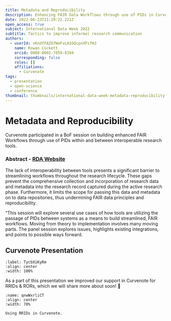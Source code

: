 ```yaml
---
title: Metadata and Reproducibility
description: Enhancing FAIR Data Workflows through use of PIDs in Curvenote and beyond.
date: 2022-06-23T21:29:22.221Z
open_access: true
subject: International Data Week 2022
subtitle: Tactics to improve informal research communication
authors:
  - userId: vKndfPAZO7WeFxLH1GQcpnXPzfH3
    name: Rowan Cockett
    orcid: 0000-0002-7859-8394
    corresponding: false
    roles: []
    affiliations:
      - Curvenote
tags:
  - presentation
  - open-science
  - conference
thumbnail: thumbnails/international-data-week-metadata-reproducibility.png
---
```


# Metadata and Reproducibility

Curvenote participated in a BoF session on building enhanced FAIR Workflows through use of PIDs within and between interoperable research tools.

### Abstract - [RDA Website](https://www.rd-alliance.org/building-enhanced-fair-workflows-through-use-pids-within-and-between-interoperable-research-tools)

The lack of interoperability between tools presents a significant barrier to streamlining workflows throughout the research lifecycle. These gaps prevent the comprehensive collection and incorporation of research data and metadata into the research record captured during the active research phase. Furthermore, it limits the scope for passing this data and metadata on to data repositories, thus undermining FAIR data principles and reproducibility.

"This session will explore several use cases of how tools are utilizing the passage of PIDs between systems as a means to build streamlined, FAIR workflows. Moving from theory to implementation involves many moving parts. The panel session explores issues, highlights existing integrations, and points to possible ways forward.

## Curvenote Presentation

```{iframe} https://www.youtube-nocookie.com/embed/Ax8rqFNP7BM
:label: TycbXiKyRm
:align: center
:width: 100%
```

As a part of this presentation we improved our support in Curvenote for RRIDs & RORs, which we will share more about soon! 🚀

```{figure} images/AVQ2dzLNloEd25Io8NbA-7ie9AGK0Ey0OwthySK7N-v1.mp4
:name: qnwWxrliCT
:align: center
:width: 70%

Using RRIDs in Curvenote.
```
